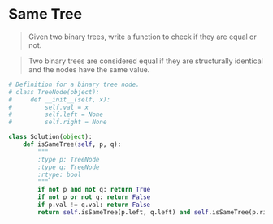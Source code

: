 # Same Tree

> Given two binary trees, write a function to check if they are equal or not.

> Two binary trees are considered equal if they are structurally identical and the nodes have the same value.

```Python
# Definition for a binary tree node.
# class TreeNode(object):
#     def __init__(self, x):
#         self.val = x
#         self.left = None
#         self.right = None

class Solution(object):
    def isSameTree(self, p, q):
        """
        :type p: TreeNode
        :type q: TreeNode
        :rtype: bool
        """
        if not p and not q: return True
        if not p or not q: return False
        if p.val != q.val: return False
        return self.isSameTree(p.left, q.left) and self.isSameTree(p.right, q.right)
```
